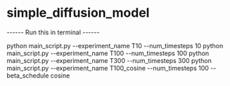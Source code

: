 # simple_diffusion_model

------ Run this in terminal ------

python main_script.py --experiment_name T10 --num_timesteps 10
python main_script.py --experiment_name T100 --num_timesteps 100
python main_script.py --experiment_name T300 --num_timesteps 300
python main_script.py --experiment_name T100_cosine --num_timesteps 100 --beta_schedule cosine
